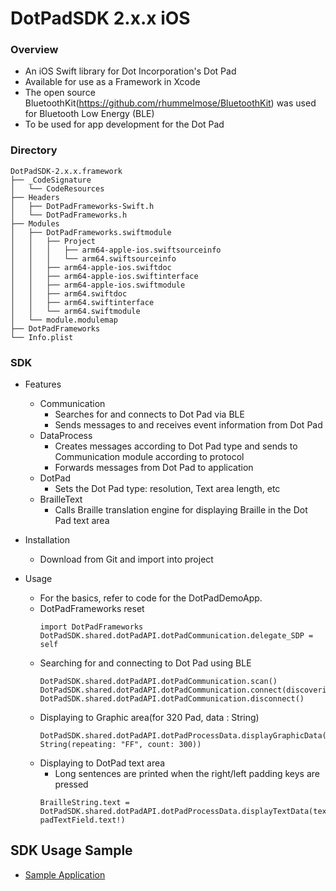 # DotPadSDK 2.x.x iOS

### Overview

* An iOS Swift library for Dot Incorporation's Dot Pad
* Available for use as a Framework in Xcode
* The open source BluetoothKit(https://github.com/rhummelmose/BluetoothKit) was used for Bluetooth Low Energy (BLE)
* To be used for app development for the Dot Pad

### Directory

```
DotPadSDK-2.x.x.framework
├── _CodeSignature
│   └── CodeResources
├── Headers
│   ├── DotPadFrameworks-Swift.h
│   └── DotPadFrameworks.h
├── Modules
│   ├── DotPadFrameworks.swiftmodule
│   │   ├── Project
│   │   │   ├── arm64-apple-ios.swiftsourceinfo
│   │   │   └── arm64.swiftsourceinfo
│   │   ├── arm64-apple-ios.swiftdoc
│   │   ├── arm64-apple-ios.swiftinterface
│   │   ├── arm64-apple-ios.swiftmodule
│   │   ├── arm64.swiftdoc
│   │   ├── arm64.swiftinterface
│   │   └── arm64.swiftmodule
│   └── module.modulemap
├── DotPadFrameworks
└── Info.plist
```

### SDK

- Features
    - Communication
        - Searches for and connects to Dot Pad via BLE
        - Sends messages to and receives event information from Dot Pad
    - DataProcess
        - Creates messages according to Dot Pad type and sends to Communication module according to protocol
        - Forwards messages from Dot Pad to application
    - DotPad
        - Sets the Dot Pad type: resolution, Text area length, etc
    - BrailleText
        - Calls Braille translation engine for displaying Braille in the Dot Pad text area

- Installation
    - Download from Git and import into project

- Usage
    - For the basics, refer to code for the DotPadDemoApp.
    - DotPadFrameworks reset
        ~~~
        import DotPadFrameworks
        DotPadSDK.shared.dotPadAPI.dotPadCommunication.delegate_SDP = self
        ~~~
    - Searching for and connecting to Dot Pad using BLE
        ~~~
        DotPadSDK.shared.dotPadAPI.dotPadCommunication.scan()
        DotPadSDK.shared.dotPadAPI.dotPadCommunication.connect(discoveries[indexPath.row].remotePeripheral)
        DotPadSDK.shared.dotPadAPI.dotPadCommunication.disconnect()
        ~~~
    - Displaying to Graphic area(for 320 Pad, data : String)
        ~~~
        DotPadSDK.shared.dotPadAPI.dotPadProcessData.displayGraphicData(data: String(repeating: "FF", count: 300))
        ~~~
    - Displaying to DotPad text area
        - Long sentences are printed when the right/left padding keys are pressed
        ~~~
        BrailleString.text = DotPadSDK.shared.dotPadAPI.dotPadProcessData.displayTextData(text: padTextField.text!)
        ~~~

## SDK Usage Sample
* [Sample Application](https://github.com/dotincorp/dotpad-sample-code-test)
